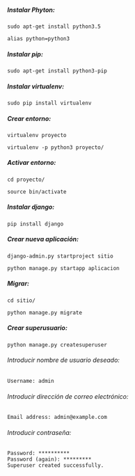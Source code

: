 ##### Instalar Phyton:
```sudo apt-get install python3.5```

```alias python=python3```

##### Instalar pip:
```sudo apt-get install python3-pip```

##### Instalar virtualenv:
```sudo pip install virtualenv```

##### Crear entorno:
```virtualenv proyecto```

```virtualenv -p python3 proyecto/```

##### Activar entorno:
```cd proyecto/```

```source bin/activate```

##### Instalar django:
```pip install django```

##### Crear nueva aplicación:
```django-admin.py startproject sitio```

```python manage.py startapp aplicacion```

##### Migrar:
```cd sitio/```

```python manage.py migrate```

##### Crear superusuario:

```python manage.py createsuperuser```

###### Introducir nombre de usuario deseado:

```Username: admin```

###### Introducir dirección de correo electrónico:

```Email address: admin@example.com```

###### Introducir contraseña:
```
Password: **********
Password (again): *********
Superuser created successfully.
```
